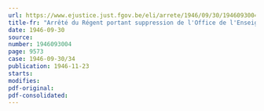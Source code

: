 ```yaml
---
url: https://www.ejustice.just.fgov.be/eli/arrete/1946/09/30/1946093004/justel
title-fr: "Arrêté du Régent portant suppression de l'Office de l'Enseignement technique"
date: 1946-09-30
source:
number: 1946093004
page: 9573
case: 1946-09-30/34
publication: 1946-11-23
starts:
modifies:
pdf-original:
pdf-consolidated:
---
```


